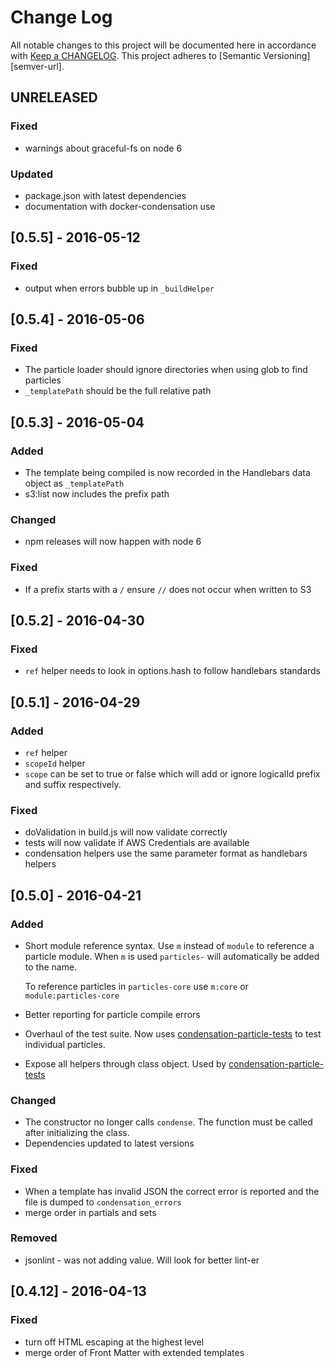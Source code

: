 # Change Log
All notable changes to this project will be documented here in
accordance with [Keep a CHANGELOG][keep-changelog-url].
This project adheres to [Semantic Versioning][semver-url].

## UNRELEASED
### Fixed
- warnings about graceful-fs on node 6

### Updated
- package.json with latest dependencies
- documentation with docker-condensation use

## [0.5.5] - 2016-05-12
### Fixed
- output when errors bubble up in `_buildHelper`

## [0.5.4] - 2016-05-06
### Fixed
- The particle loader should ignore directories when using glob to find
  particles
- `_templatePath` should be the full relative path

## [0.5.3] - 2016-05-04
### Added
- The template being compiled is now recorded in the Handlebars data
  object as `_templatePath`
- s3:list now includes the prefix path

### Changed
- npm releases will now happen with node 6

### Fixed
- If a prefix starts with a `/` ensure `//` does not occur when
  written to S3

## [0.5.2] - 2016-04-30
### Fixed
- `ref` helper needs to look in options.hash to follow handlebars
  standards

## [0.5.1] - 2016-04-29
### Added
- `ref` helper
- `scopeId` helper
- `scope` can be set to true or false which will add or ignore logicalId
  prefix and suffix respectively.

### Fixed
- doValidation in build.js will now validate correctly
- tests will now validate if AWS Credentials are available
- condensation helpers use the same parameter format as handlebars helpers

## [0.5.0] - 2016-04-21
### Added
- Short module reference syntax. Use `m` instead of `module` to
  reference a particle module.  When `m` is used `particles-` will
  automatically be added to the name.
  
  To reference particles in `particles-core` use `m:core` or
  `module:particles-core`

- Better reporting for particle compile errors

- Overhaul of the test suite. Now uses
  [condensation-particle-tests][cpt-url] to test individual particles.

- Expose all helpers through class object. Used by
  [condensation-particle-tests][cpt-url]

### Changed
- The constructor no longer calls `condense`. The function must be
  called after initializing the class.
- Dependencies updated to latest versions

### Fixed
- When a template has invalid JSON the correct error is reported and the
  file is dumped to `condensation_errors`
- merge order in partials and sets

### Removed
- jsonlint - was not adding value.  Will look for better lint-er

## [0.4.12] - 2016-04-13
### Fixed
- turn off HTML escaping at the highest level
- merge order of Front Matter with extended templates

[keep-changelog-url]: http://keepachangelog.com/
[cpt-url]: https://github.com/SungardAS/condensation-particle-tests
